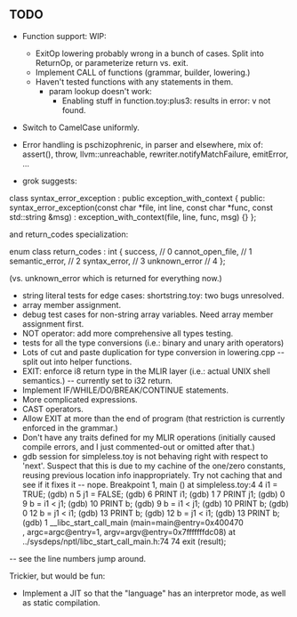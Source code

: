 ## TODO

* Function support: WIP:
    - ExitOp lowering probably wrong in a bunch of cases.  Split into ReturnOp, or parameterize return vs. exit.
    - Implement CALL of functions (grammar, builder, lowering.)
    - Haven't tested functions with any statements in them.
        - param lookup doesn't work:
            - Enabling stuff in function.toy:plus3: results in error: v not found.

* Switch to CamelCase uniformly.
* Error handling is pschizophrenic, in parser and elsewhere, mix of: assert(), throw, llvm::unreachable, rewriter.notifyMatchFailure, emitError, ...
* grok suggests:

class syntax_error_exception : public exception_with_context
{
public:
    syntax_error_exception(const char *file, int line, const char *func, const std::string &msg)
        : exception_with_context(file, line, func, msg) {}
};

and return_codes specialization:

enum class return_codes : int
{
    success,          // 0
    cannot_open_file, // 1
    semantic_error,   // 2
    syntax_error,     // 3
    unknown_error     // 4
};

(vs. unknown_error which is returned for everything now.)

* string literal tests for edge cases: shortstring.toy: two bugs unresolved.
* array member assignment.
* debug test cases for non-string array variables.  Need array member assignment first.
* NOT operator: add more comprehensive all types testing.
* tests for all the type conversions (i.e.: binary and unary arith operators)
* Lots of cut and paste duplication for type conversion in lowering.cpp -- split out into helper functions.
* EXIT: enforce i8 return type in the MLIR layer (i.e.: actual UNIX shell semantics.) -- currently set to i32 return.
* Implement IF/WHILE/DO/BREAK/CONTINUE statements.
* More complicated expressions.
* CAST operators.
* Allow EXIT at more than the end of program (that restriction is currently enforced in the grammar.)
* Don't have any traits defined for my MLIR operations (initially caused compile errors, and I just commented-out or omitted after that.)
* gdb session for simpleless.toy is not behaving right with respect to 'next'.  Suspect that this is due to my cachine of the one/zero constants, reusing previous location info inappropriately.  Try not caching that and see if it fixes it -- nope.
Breakpoint 1, main () at simpleless.toy:4
4       i1 = TRUE;
(gdb) n
5       j1 = FALSE;
(gdb)
6       PRINT i1;
(gdb)
1
7       PRINT j1;
(gdb)
0
9       b = i1 < j1;
(gdb)
10      PRINT b;
(gdb)
9       b = i1 < j1;
(gdb)
10      PRINT b;
(gdb)
0
12      b = j1 < i1;
(gdb)
13      PRINT b;
(gdb)
12      b = j1 < i1;
(gdb)
13      PRINT b;
(gdb)
1
__libc_start_call_main (main=main@entry=0x400470 <main>, argc=argc@entry=1, argv=argv@entry=0x7fffffffdc08) at ../sysdeps/nptl/libc_start_call_main.h:74
74        exit (result);

-- see the line numbers jump around.

Trickier, but would be fun:
* Implement a JIT so that the "language" has an interpretor mode, as well as static compilation.


